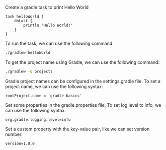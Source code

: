 Create a gradle task to print Hello World

```
task helloWorld {
    doLast {
        println 'Hello World!'
    }
}
```

To run the task, we can use the following command:

```bash
./gradlew helloWorld
```

To get the project name using Gradle, we can use the following command:

```bash
./gradlew -q projects
```
Gradle project names can be configured in the settings.gradle file. To set a project name, we can use the following syntax:

```
rootProject.name = 'gradle-basics'
```

Set some properties in the gradle.properties file,
To set log level to info, we can use the following syntax:

```
org.gradle.logging.level=info
```

Set a custom property with the key-value pair, like we can set version number:

```
version=1.0.0
```

